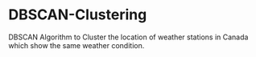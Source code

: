 # DBSCAN-Clustering
DBSCAN Algorithm to Cluster the location of weather stations in Canada which show the same weather condition.
